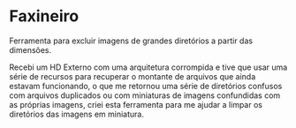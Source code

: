 # Faxineiro
Ferramenta para excluir imagens de grandes diretórios a partir das dimensões.

Recebi um HD Externo com uma arquitetura corrompida e tive que usar uma série de recursos para recuperar o montante de arquivos que ainda estavam funcionando, o que me retornou uma série de diretórios confusos com arquivos duplicados ou com miniaturas de imagens confundidas com as próprias imagens, criei esta ferramenta para me ajudar a limpar os diretórios das imagens em miniatura.

